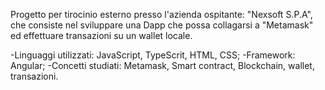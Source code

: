 Progetto per tirocinio esterno presso l'azienda ospitante: "Nexsoft S.P.A", che consiste nel sviluppare una Dapp che possa collagarsi a "Metamask" ed effettuare transazioni su un wallet locale.

-Linguaggi utilizzati: JavaScript, TypeScrit, HTML, CSS;
-Framework: Angular;
-Concetti studiati: Metamask, Smart contract, Blockchain, wallet, transazioni.
